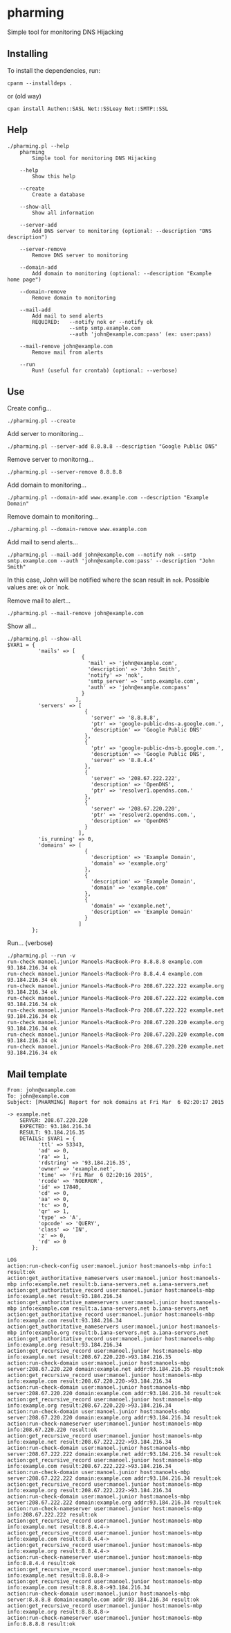 # pharming
Simple tool for monitoring DNS Hijacking


Installing
----------

To install the dependencies, run:

    cpanm --installdeps .

or (old way)

	cpan install Authen::SASL Net::SSLeay Net::SMTP::SSL

Help
----

	./pharming.pl --help
        pharming
            Simple tool for monitoring DNS Hijacking

        --help
            Show this help

        --create
            Create a database

        --show-all
            Show all information

        --server-add
            Add DNS server to monitoring (optional: --description "DNS description")

        --server-remove
            Remove DNS server to monitoring

        --domain-add
            Add domain to monitoring (optional: --description "Example home page")

        --domain-remove
            Remove domain to monitoring

        --mail-add
            Add mail to send alerts
            REQUIRED:   --notify nok or --notify ok
                        --smtp smtp.example.com
                        --auth 'john@example.com:pass' (ex: user:pass)

        --mail-remove john@example.com
            Remove mail from alerts

        --run
            Run! (useful for crontab) (optional: --verbose)


Use
---

Create config...

	./pharming.pl --create


Add server to monitoring...

	./pharming.pl --server-add 8.8.8.8 --description "Google Public DNS"


Remove server to monitorng...

	./pharming.pl --server-remove 8.8.8.8


Add domain to monitoring...

	./pharming.pl --domain-add www.example.com --description "Example Domain"


Remove domain to monitoring...

	./pharming.pl --domain-remove www.example.com


Add mail to send alerts...

	./pharming.pl --mail-add john@example.com --notify nok --smtp smtp.example.com --auth 'john@example.com:pass' --description "John Smith"

In this case, John will be notified where the scan result in `nok`. Possible values are: `ok` or `nok.


Remove mail to alert...

	./pharming.pl --mail-remove john@example.com


Show all...

	./pharming.pl --show-all
	$VAR1 = {
	          'mails' => [
	                        {
	                          'mail' => 'john@example.com',
	                          'description' => 'John Smith',
	                          'notify' => 'nok',
	                          'smtp_server' => 'smtp.example.com',
	                          'auth' => 'john@example.com:pass'
	                        }
	                      ],
	          'servers' => [
	                         {
	                           'server' => '8.8.8.8',
	                           'ptr' => 'google-public-dns-a.google.com.',
	                           'description' => 'Google Public DNS'
	                         },
	                         {
	                           'ptr' => 'google-public-dns-b.google.com.',
	                           'description' => 'Google Public DNS',
	                           'server' => '8.8.4.4'
	                         },
	                         {
	                           'server' => '208.67.222.222',
	                           'description' => 'OpenDNS',
	                           'ptr' => 'resolver1.opendns.com.'
	                         },
	                         {
	                           'server' => '208.67.220.220',
	                           'ptr' => 'resolver2.opendns.com.',
	                           'description' => 'OpenDNS'
	                         }
	                       ],
	          'is_running' => 0,
	          'domains' => [
	                         {
	                           'description' => 'Example Domain',
	                           'domain' => 'example.org'
	                         },
	                         {
	                           'description' => 'Example Domain',
	                           'domain' => 'example.com'
	                         },
	                         {
	                           'domain' => 'example.net',
	                           'description' => 'Example Domain'
	                         }
	                       ]
	        };


Run... (verbose)

	./pharming.pl --run -v
	run-check manoel.junior Manoels-MacBook-Pro 8.8.8.8 example.com 93.184.216.34 ok
	run-check manoel.junior Manoels-MacBook-Pro 8.8.4.4 example.com 93.184.216.34 ok
	run-check manoel.junior Manoels-MacBook-Pro 208.67.222.222 example.org 93.184.216.34 ok
	run-check manoel.junior Manoels-MacBook-Pro 208.67.222.222 example.com 93.184.216.34 ok
	run-check manoel.junior Manoels-MacBook-Pro 208.67.222.222 example.net 93.184.216.34 ok
	run-check manoel.junior Manoels-MacBook-Pro 208.67.220.220 example.org 93.184.216.34 ok
	run-check manoel.junior Manoels-MacBook-Pro 208.67.220.220 example.com 93.184.216.34 ok
	run-check manoel.junior Manoels-MacBook-Pro 208.67.220.220 example.net 93.184.216.34 ok


Mail template
-------------

	From: john@example.com
	To: john@example.com
	Subject: [PHARMING] Report for nok domains at Fri Mar  6 02:20:17 2015

	-> example.net
		SERVER: 208.67.220.220
		EXPECTED: 93.184.216.34
		RESULT: 93.184.216.35
		DETAILS: $VAR1 = {
	          'ttl' => 53343,
	          'ad' => 0,
	          'ra' => 1,
	          'rdstring' => '93.184.216.35',
	          'owner' => 'example.net',
	          'time' => 'Fri Mar  6 02:20:16 2015',
	          'rcode' => 'NOERROR',
	          'id' => 17840,
	          'cd' => 0,
	          'aa' => 0,
	          'tc' => 0,
	          'qr' => 1,
	          'type' => 'A',
	          'opcode' => 'QUERY',
	          'class' => 'IN',
	          'z' => 0,
	          'rd' => 0
	        };

	LOG
	action:run-check-config user:manoel.junior host:manoels-mbp info:1 result:ok
	action:get_authoritative_nameservers user:manoel.junior host:manoels-mbp info:example.net result:b.iana-servers.net a.iana-servers.net
	action:get_authoritative_record user:manoel.junior host:manoels-mbp info:example.net result:93.184.216.34
	action:get_authoritative_nameservers user:manoel.junior host:manoels-mbp info:example.com result:a.iana-servers.net b.iana-servers.net
	action:get_authoritative_record user:manoel.junior host:manoels-mbp info:example.com result:93.184.216.34
	action:get_authoritative_nameservers user:manoel.junior host:manoels-mbp info:example.org result:b.iana-servers.net a.iana-servers.net
	action:get_authoritative_record user:manoel.junior host:manoels-mbp info:example.org result:93.184.216.34
	action:get_recursive_record user:manoel.junior host:manoels-mbp info:example.net result:208.67.220.220->93.184.216.35
	action:run-check-domain user:manoel.junior host:manoels-mbp server:208.67.220.220 domain:example.net addr:93.184.216.35 result:nok
	action:get_recursive_record user:manoel.junior host:manoels-mbp info:example.com result:208.67.220.220->93.184.216.34
	action:run-check-domain user:manoel.junior host:manoels-mbp server:208.67.220.220 domain:example.com addr:93.184.216.34 result:ok
	action:get_recursive_record user:manoel.junior host:manoels-mbp info:example.org result:208.67.220.220->93.184.216.34
	action:run-check-domain user:manoel.junior host:manoels-mbp server:208.67.220.220 domain:example.org addr:93.184.216.34 result:ok
	action:run-check-nameserver user:manoel.junior host:manoels-mbp info:208.67.220.220 result:ok
	action:get_recursive_record user:manoel.junior host:manoels-mbp info:example.net result:208.67.222.222->93.184.216.34
	action:run-check-domain user:manoel.junior host:manoels-mbp server:208.67.222.222 domain:example.net addr:93.184.216.34 result:ok
	action:get_recursive_record user:manoel.junior host:manoels-mbp info:example.com result:208.67.222.222->93.184.216.34
	action:run-check-domain user:manoel.junior host:manoels-mbp server:208.67.222.222 domain:example.com addr:93.184.216.34 result:ok
	action:get_recursive_record user:manoel.junior host:manoels-mbp info:example.org result:208.67.222.222->93.184.216.34
	action:run-check-domain user:manoel.junior host:manoels-mbp server:208.67.222.222 domain:example.org addr:93.184.216.34 result:ok
	action:run-check-nameserver user:manoel.junior host:manoels-mbp info:208.67.222.222 result:ok
	action:get_recursive_record user:manoel.junior host:manoels-mbp info:example.net result:8.8.4.4->
	action:get_recursive_record user:manoel.junior host:manoels-mbp info:example.com result:8.8.4.4->
	action:get_recursive_record user:manoel.junior host:manoels-mbp info:example.org result:8.8.4.4->
	action:run-check-nameserver user:manoel.junior host:manoels-mbp info:8.8.4.4 result:ok
	action:get_recursive_record user:manoel.junior host:manoels-mbp info:example.net result:8.8.8.8->
	action:get_recursive_record user:manoel.junior host:manoels-mbp info:example.com result:8.8.8.8->93.184.216.34
	action:run-check-domain user:manoel.junior host:manoels-mbp server:8.8.8.8 domain:example.com addr:93.184.216.34 result:ok
	action:get_recursive_record user:manoel.junior host:manoels-mbp info:example.org result:8.8.8.8->
	action:run-check-nameserver user:manoel.junior host:manoels-mbp info:8.8.8.8 result:ok

